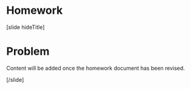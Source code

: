 # Homework

[slide hideTitle]
# Problem

Content will be added once the homework document has been revised.

[/slide]